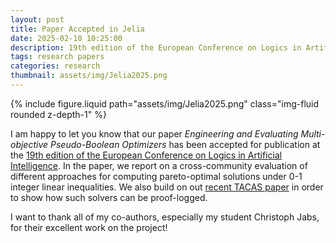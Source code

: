 ```yaml
---
layout: post
title: Paper Accepted in Jelia
date: 2025-02-10 10:25:00
description: 19th edition of the European Conference on Logics in Artificial Intelligence
tags: research papers
categories: research
thumbnail: assets/img/Jelia2025.png
---
```


<div class="row mt-3">
    <div class="col-sm mt-3 mt-md-0">
        {% include figure.liquid path="assets/img/Jelia2025.png" class="img-fluid rounded z-depth-1" %}
    </div>
</div>

I am happy to let you know that our paper _Engineering and Evaluating Multi-objective
Pseudo-Boolean Optimizers_ has been accepted for publication at the [19th edition of the European Conference on Logics in Artificial Intelligence](https://viam.science.tsu.ge/jelia2025/).
In the paper, we report on a cross-community evaluation of different approaches for computing pareto-optimal solutions under 0-1 integer linear inequalities. We also build on out [recent TACAS paper](https://link.springer.com/chapter/10.1007/978-3-031-90653-4_6) in order to show
how such solvers can be proof-logged.

I want to thank all of my co-authors, especially my student Christoph Jabs, for their excellent work on the project!
